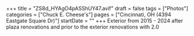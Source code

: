 +++
title = "ZS8d_HYAgO4pASShUY47.avif"
draft = false
tags = ["Photos"]
categories = ["Chuck E. Cheese's"]
pages = ["Cincinnati, OH (4394 Eastgate Square Dr)"]
startDate = ""
+++
 Exterior from 2015 - 2024 after plaza renovations and prior to the exterior renovations with 2.0 
